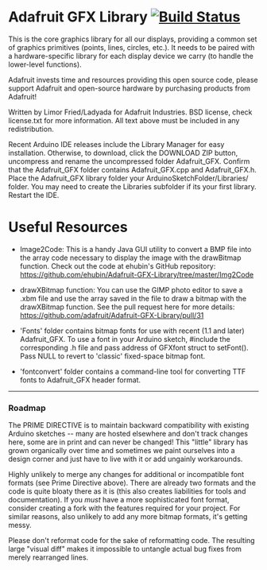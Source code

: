 # Adafruit GFX Library  [![Build Status](https://travis-ci.com/adafruit/Adafruit-GFX-Library.svg?branch=master)](https://travis-ci.com/adafruit/Adafruit-GFX-Library)

This is the core graphics library for all our displays, providing a
common set of graphics primitives (points, lines, circles, etc.). It
needs to be paired with a hardware-specific library for each display
device we carry (to handle the lower-level functions).

Adafruit invests time and resources providing this open source code,
please support Adafruit and open-source hardware by purchasing
products from Adafruit!

Written by Limor Fried/Ladyada for Adafruit Industries.
BSD license, check license.txt for more information.
All text above must be included in any redistribution.

Recent Arduino IDE releases include the Library Manager for easy
installation. Otherwise, to download, click the DOWNLOAD ZIP button,
uncompress and rename the uncompressed folder Adafruit_GFX. Confirm
that the Adafruit_GFX folder contains Adafruit_GFX.cpp and
Adafruit_GFX.h. Place the Adafruit_GFX library folder your
ArduinoSketchFolder/Libraries/ folder. You may need to create the
Libraries subfolder if its your first library. Restart the IDE.

# Useful Resources

- Image2Code: This is a handy Java GUI utility to convert a BMP file
  into the array code necessary to display the image with the
  drawBitmap function. Check out the code at ehubin's GitHub
  repository:
  https://github.com/ehubin/Adafruit-GFX-Library/tree/master/Img2Code

- drawXBitmap function: You can use the GIMP photo editor to save a
  .xbm file and use the array saved in the file to draw a bitmap with
  the drawXBitmap function. See the pull request here for more
  details: https://github.com/adafruit/Adafruit-GFX-Library/pull/31 

- 'Fonts' folder contains bitmap fonts for use with recent (1.1 and
  later) Adafruit_GFX. To use a font in your Arduino sketch, \#include
  the corresponding .h file and pass address of GFXfont struct to
  setFont(). Pass NULL to revert to 'classic' fixed-space bitmap font.

- 'fontconvert' folder contains a command-line tool for converting TTF
  fonts to Adafruit_GFX header format.

---

### Roadmap

The PRIME DIRECTIVE is to maintain backward compatibility with
existing Arduino sketches -- many are hosted elsewhere and don't track
changes here, some are in print and can never be changed! This
"little" library has grown organically over time and sometimes we
paint ourselves into a design corner and just have to live with it or
add ungainly workarounds.

Highly unlikely to merge any changes for additional or incompatible
font formats (see Prime Directive above). There are already two
formats and the code is quite bloaty there as it is (this also creates
liabilities for tools and documentation). If you *must* have a more
sophisticated font format, consider creating a fork with the features
required for your project. For similar reasons, also unlikely to add
any more bitmap formats, it's getting messy.

Please don't reformat code for the sake of reformatting code. The
resulting large "visual diff" makes it impossible to untangle actual
bug fixes from merely rearranged lines.
